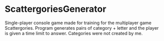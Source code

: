 # ScattergoriesGenerator
Single-player console game made for training for the multiplayer game Scattergories. Program generates pairs of category + letter and the player is given a time limit to answer. Categories were not created by me.
